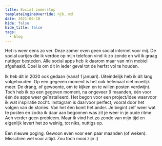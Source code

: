 ```yaml
---
title: Social zomerstop
templateEngineOverride: njk, md
date: 2021-06-18
hide: false
hide_title: false
tags:
  - blog
---
```

Het is weer eens zo ver. Deze zomer even geen social internet voor mij. De social uurtjes die ik verdoe op mijn telefoon vind ik zo zonde en wil ik graag nuttiger besteden. Alle social apps heb ik daarom maar van m’n mobiel afgehaald. Doel is om dit in ieder geval tot de herfst vol te houden.\
\
Ik heb dit in 2020 ook gedaan (vanaf 1 januari). Uiteindelijk heb ik dit lang volgehouden. Op een gegeven moment is het ook helemaal niet moeilijk meer. De drang, of gewoonte, om te kijken en te willen posten verdwijnt. Toch heb ik op een gegeven moment, na ongeveer 9 maanden, één voor één de apps weer geïnstalleerd. Het begon voor een project/idee waarvoor ik wat inspiratie zocht. Instagram is daarvoor perfect, vooral door het volgen van de stories. Van het één komt het ander. Je begint zelf weer wat te posten en zodra ik daar aan begonnen was zit je weer in je oude ritme. Ach verder geen probleem. Maar ik vind het zo zonde van mijn tijd en eigenlijk levert het zo weinig, tot niks, nuttigs op. \
\
Een nieuwe poging. Gewoon even voor een paar maanden (of weken). Misschien wel voor altijd. Zou toch mooi zijn :)